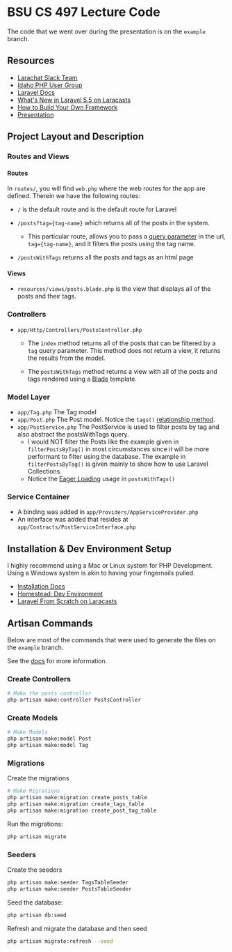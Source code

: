 # BSU CS 497 Lecture Code

The code that we went over during the presentation is on the `example` branch.

## Resources

* [Larachat Slack Team](https://larachat.co/)
* [Idaho PHP User Group](https://www.meetup.com/Idaho-PHP/)
* [Laravel Docs](https://laravel.com/docs/5.5)
* [What's New in Laravel 5.5 on Laracasts](https://laracasts.com/series/whats-new-in-laravel-5-5)
* [How to Build Your Own Framework](https://symfony.com/doc/current/create_framework/index.html)
* [Presentation](https://docs.google.com/presentation/d/1pnP36Ru3PfDmmmp-mKilk0MpngNE_Rpa5jcYsiaYcYw/edit#slide=id.g25f2042fd7_0_239)

## Project Layout and Description


### Routes and Views

#### Routes

In `routes/`, you will find `web.php` where the web routes for the app are defined. Therein we have the following routes:

* `/` is the default route and is the default route for Laravel

* `/posts?tag={tag-name}` which returns all of the posts in the system. 
    * This particular route, allows you to pass a [query parameter](https://en.wikipedia.org/wiki/Query_string) in the url, 
        `tag={tag-name}`, and it filters the posts using the tag name. 

* `/postsWithTags` returns all the posts and tags as an html page
 


#### Views

* `resources/views/posts.blade.php` is the view that displays all of the posts and their tags.
                
          
### Controllers 

* `app/Http/Controllers/PostsController.php`
    * The `index` method returns all of the posts that can be filtered by a `tag` query parameter.  This method does not 
    return a view, it returns the results from the model. 
    
    * The `postsWithTags` method returns a view with all of the posts and tags rendered using a [Blade](https://laravel.com/docs/5.5/blade) 
    template. 


### Model Layer
     
* `app/Tag.php` The Tag model
* `app/Post.php` The Post model. Notice the `tags()` [relationship method](https://laravel.com/docs/5.5/eloquent-relationships). 
* `app/PostService.php` The PostService is used to filter posts by tag and also abstract the postsWithTags query. 
    * I would NOT filter the Posts like the example given in `filterPostsByTag()` in most circumstances since it will be 
    more performant to filter using the database. The example in `filterPostsByTag()` is given mainly to show how to use 
    Laravel Collections. 
    * Notice the [Eager Loading](https://laravel.com/docs/5.5/eloquent-relationships#eager-loading) usage in `postsWithTags()`
    
### Service Container

* A binding was added in `app/Providers/AppServiceProvider.php`
* An interface was added that resides at `app/Contracts/PostServiceInterface.php`
    


## Installation & Dev Environment Setup

I highly recommend using a Mac or Linux system for PHP Development.  Using a Windows system is akin to having your fingernails pulled. 

* [Installation Docs](https://laravel.com/docs/5.5/installation)
* [Homestead: Dev Environment](https://laravel.com/docs/5.5/configuration)
* [Laravel From Scratch on Laracasts](https://laracasts.com/series/laravel-from-scratch-2017)


## Artisan Commands

Below are most of the commands that were used to generate the files on the `example` branch. 

See the [docs](https://laravel.com/docs/5.5/artisan) for more information. 

### Create Controllers

```bash
# Make the posts controller
php artisan make:controller PostsController
```


### Create Models

```bash
# Make Models
php artisan make:model Post
php artisan make:model Tag
```

### Migrations


Create the migrations

```bash
# Make Migrations
php artisan make:migration create_posts_table
php artisan make:migration create_tags_table
php artisan make:migration create_post_tag_table
```

Run the migrations: 

```bash
php artisan migrate
```


### Seeders

Create the seeders

```bash
php artisan make:seeder TagsTableSeeder
php artisan make:seeder PostsTableSeeder
```

Seed the database: 

```bash
php artisan db:seed
```

Refresh and migrate the database and then seed
```bash
php artisan migrate:refresh --seed
```
